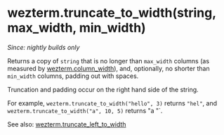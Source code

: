# wezterm.truncate_to_width(string, max_width, min_width)

*Since: nightly builds only*

Returns a copy of `string` that is no longer than `max_width` columns
(as measured by [wezterm.column_width](column_width.md)), and, optionally,
no shorter than `min_width` columns, padding out with spaces.

Truncation and padding occur on the right hand side of the string.

For example, `wezterm.truncate_to_width("hello", 3)` returns `"hel"`,
and `wezterm.truncate_to_width("a", 10, 5)` returns "a    "`.

See also: [wezterm.truncate_left_to_width](truncate_left_to_width.md)
